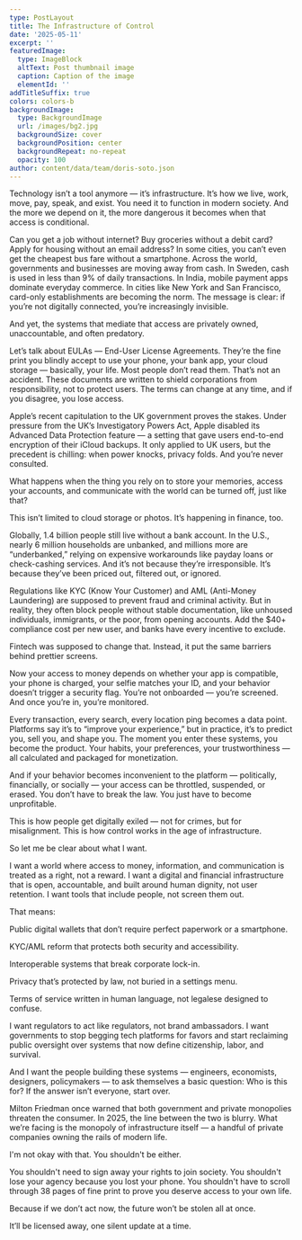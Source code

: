 ```yaml
---
type: PostLayout
title: The Infrastructure of Control
date: '2025-05-11'
excerpt: ''
featuredImage:
  type: ImageBlock
  altText: Post thumbnail image
  caption: Caption of the image
  elementId: ''
addTitleSuffix: true
colors: colors-b
backgroundImage:
  type: BackgroundImage
  url: /images/bg2.jpg
  backgroundSize: cover
  backgroundPosition: center
  backgroundRepeat: no-repeat
  opacity: 100
author: content/data/team/doris-soto.json
---
```

Technology isn’t a tool anymore — it’s infrastructure. It’s how we live, work, move, pay, speak, and exist. You need it to function in modern society. And the more we depend on it, the more dangerous it becomes when that access is conditional.

Can you get a job without internet? Buy groceries without a debit card? Apply for housing without an email address? In some cities, you can’t even get the cheapest bus fare without a smartphone. Across the world, governments and businesses are moving away from cash. In Sweden, cash is used in less than 9% of daily transactions. In India, mobile payment apps dominate everyday commerce. In cities like New York and San Francisco, card-only establishments are becoming the norm. The message is clear: if you’re not digitally connected, you’re increasingly invisible.

And yet, the systems that mediate that access are privately owned, unaccountable, and often predatory.

Let’s talk about EULAs — End-User License Agreements. They’re the fine print you blindly accept to use your phone, your bank app, your cloud storage — basically, your life. Most people don’t read them. That’s not an accident. These documents are written to shield corporations from responsibility, not to protect users. The terms can change at any time, and if you disagree, you lose access.

Apple’s recent capitulation to the UK government proves the stakes. Under pressure from the UK’s Investigatory Powers Act, Apple disabled its Advanced Data Protection feature — a setting that gave users end-to-end encryption of their iCloud backups. It only applied to UK users, but the precedent is chilling: when power knocks, privacy folds. And you’re never consulted.

What happens when the thing you rely on to store your memories, access your accounts, and communicate with the world can be turned off, just like that?

This isn’t limited to cloud storage or photos. It’s happening in finance, too.

Globally, 1.4 billion people still live without a bank account. In the U.S., nearly 6 million households are unbanked, and millions more are “underbanked,” relying on expensive workarounds like payday loans or check-cashing services. And it’s not because they’re irresponsible. It’s because they’ve been priced out, filtered out, or ignored.

Regulations like KYC (Know Your Customer) and AML (Anti-Money Laundering) are supposed to prevent fraud and criminal activity. But in reality, they often block people without stable documentation, like unhoused individuals, immigrants, or the poor, from opening accounts. Add the $40+ compliance cost per new user, and banks have every incentive to exclude.

Fintech was supposed to change that. Instead, it put the same barriers behind prettier screens.

Now your access to money depends on whether your app is compatible, your phone is charged, your selfie matches your ID, and your behavior doesn’t trigger a security flag. You’re not onboarded — you’re screened. And once you’re in, you’re monitored.

Every transaction, every search, every location ping becomes a data point. Platforms say it’s to “improve your experience,” but in practice, it’s to predict you, sell you, and shape you. The moment you enter these systems, you become the product. Your habits, your preferences, your trustworthiness — all calculated and packaged for monetization.

And if your behavior becomes inconvenient to the platform — politically, financially, or socially — your access can be throttled, suspended, or erased. You don’t have to break the law. You just have to become unprofitable.

This is how people get digitally exiled — not for crimes, but for misalignment. This is how control works in the age of infrastructure.

So let me be clear about what I want.

I want a world where access to money, information, and communication is treated as a right, not a reward. I want a digital and financial infrastructure that is open, accountable, and built around human dignity, not user retention. I want tools that include people, not screen them out.

That means:

Public digital wallets that don’t require perfect paperwork or a smartphone.

KYC/AML reform that protects both security and accessibility.

Interoperable systems that break corporate lock-in.

Privacy that’s protected by law, not buried in a settings menu.

Terms of service written in human language, not legalese designed to confuse.

I want regulators to act like regulators, not brand ambassadors. I want governments to stop begging tech platforms for favors and start reclaiming public oversight over systems that now define citizenship, labor, and survival.

And I want the people building these systems — engineers, economists, designers, policymakers — to ask themselves a basic question: Who is this for? If the answer isn’t everyone, start over.

Milton Friedman once warned that both government and private monopolies threaten the consumer. In 2025, the line between the two is blurry. What we’re facing is the monopoly of infrastructure itself — a handful of private companies owning the rails of modern life.

I'm not okay with that. You shouldn't be either.

You shouldn't need to sign away your rights to join society. You shouldn't lose your agency because you lost your phone. You shouldn't have to scroll through 38 pages of fine print to prove you deserve access to your own life.

Because if we don’t act now, the future won’t be stolen all at once.

It’ll be licensed away, one silent update at a time.
